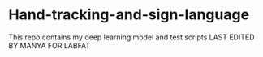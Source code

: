 # Hand-tracking-and-sign-language
This repo contains my deep learning model and test scripts
LAST EDITED BY MANYA FOR LABFAT
